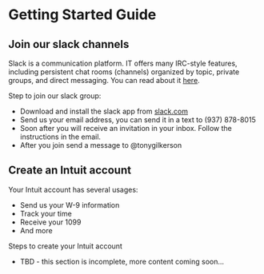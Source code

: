 # Getting Started Guide

## Join our slack channels

Slack is a communication platform. IT offers many IRC-style features, including persistent chat rooms (channels) organized by topic, private groups, and direct messaging. You can read about it [here](https://slack.com/).

Step to join our slack group:

* Download and install the slack app from [slack.com](https://slack.com/download)
* Send us your email address, you can send it in a text to (937) 878-8015
* Soon after you will receive an invitation in your inbox. Follow the instructions in the email.
* After you join send a message to @tonygilkerson

## Create an Intuit account

Your Intuit account has several usages:

* Send us your W-9 information
* Track your time
* Receive your 1099
* And more

Steps to create your Intuit account

* TBD - this section is incomplete, more content coming soon...

